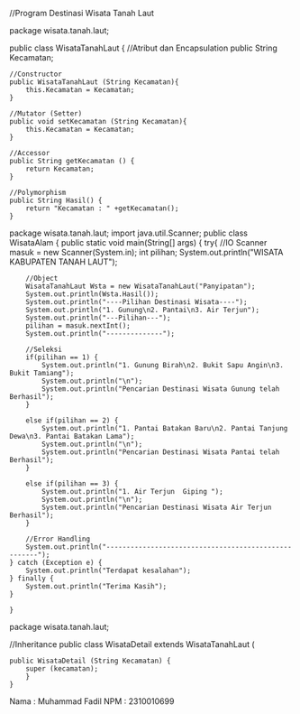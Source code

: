 //Program Destinasi Wisata Tanah Laut


package wisata.tanah.laut;

public class WisataTanahLaut {
    //Atribut dan Encapsulation
    public String Kecamatan;
    
    //Constructor
    public WisataTanahLaut (String Kecamatan){
        this.Kecamatan = Kecamatan;
    }
    
    //Mutator (Setter)
    public void setKecamatan (String Kecamatan){
        this.Kecamatan = Kecamatan;
    }

    //Accessor
    public String getKecamatan () {
        return Kecamatan;
    }
    
    //Polymorphism
    public String Hasil() {
        return "Kecamatan : " +getKecamatan();
    }




package wisata.tanah.laut;
import java.util.Scanner;
public class WisataAlam {
    public static void main(String[] args) {
    try{
        //IO
        Scanner masuk = new Scanner(System.in);
        int pilihan;
        System.out.println("WISATA KABUPATEN TANAH LAUT");
        
        //Object
        WisataTanahLaut Wsta = new WisataTanahLaut("Panyipatan");
        System.out.println(Wsta.Hasil());
        System.out.println("----Pilihan Destinasi Wisata----");
        System.out.println("1. Gunung\n2. Pantai\n3. Air Terjun");
        System.out.println("---Pilihan---");
        pilihan = masuk.nextInt();
        System.out.println("--------------");
        
        //Seleksi
        if(pilihan == 1) {
            System.out.println("1. Gunung Birah\n2. Bukit Sapu Angin\n3. Bukit Tamiang");
            System.out.println("\n");
            System.out.println("Pencarian Destinasi Wisata Gunung telah Berhasil");
        }
        
        else if(pilihan == 2) {
            System.out.println("1. Pantai Batakan Baru\n2. Pantai Tanjung Dewa\n3. Pantai Batakan Lama");
            System.out.println("\n");
            System.out.println("Pencarian Destinasi Wisata Pantai telah Berhasil");
        }
        
        else if(pilihan == 3) {
            System.out.println("1. Air Terjun  Giping ");
            System.out.println("\n");
            System.out.println("Pencarian Destinasi Wisata Air Terjun Berhasil");
        }
        
        //Error Handling
        System.out.println("-----------------------------------------------------");      
    } catch (Exception e) {
        System.out.println("Terdapat kesalahan");    
    } finally {
        System.out.println("Terima Kasih");
    }
     
    }

package wisata.tanah.laut;

//Inheritance
public class WisataDetail extends WisataTanahLaut (

    public WisataDetail (String Kecamatan) {
        super (kecamatan);
        }
    }

Nama : Muhammad Fadil
NPM : 2310010699

  
